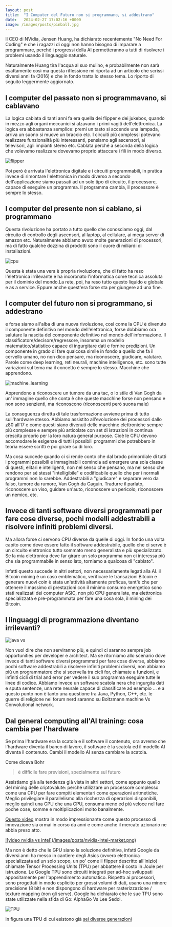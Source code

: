 ```yaml
---
layout: post
title:  "I Computer del Futuro non si programmano, si addestrano"
date:   2024-02-27 17:02:16 +0000
image: /images/posts/pinball.jpg
---
```


Il CEO di NVidia, Jensen Huang, ha dichiarato recentemente "No Need For Coding" e che i ragazzi di oggi non hanno bisogno di imparare a programmare, perché i progressi della AI permetteranno a tutti di risolvere i problemi usando il linguaggio naturale.

Naturalmente Huang tira l'acqua al suo mulino, e probabilmente non sarà esattamente così ma questa riflessione mi riporta ad un articolo che scrissi diversi anni fa (2016) e che in fondo tratta lo stesso tema. Lo riporto di seguito leggermente aggiornato.


## I computer del passato non si programmavano, si cablavano

La logica cablata  di tanti anni fa era quella dei flipper e dei jukebox, quando in mezzo agli organi meccanici si alzavano i primi vagiti dell'elettronica. La logica era abbastanza semplice: premi un tasto si accende una lampada, arriva un suono si muove un braccio etc. I circuiti più complessi potevano realizzare funzionalità più interessanti, pensiamo agli ascensori, ai televisori, agli impianti stereo etc. Cablata perché a seconda della logica che volevamo realizzare dovevamo proprio attaccare i fili in modo diverso.

![flipper](/images/posts/pinball.jpg)

Poi però è arrivata l'elettronica digitale e i circuiti programmabili, in pratica invece di rimontare l'elettronica in modo diverso a secondo dell'applicazione siamo passati ad un solo tipo di circuito, il processore, capace di eseguire un programma. Il programma cambia, il processore è sempre lo stesso.


## I computer del presente non si cablano, si programmano

Questa rivoluzione ha portato a tutto quello che conosciamo oggi, dal circuito di controllo degli ascensori, al laptop, al cellulare, ai mega server di amazon etc. Naturalmente abbiamo avuto molte generazioni di processori, ma di fatto qualche dozzina di prodotti sono il cuore di miliardi di installazioni.

![cpu](/images/posts/27719-cpu.jpg)

Questa è stata una vera è propria rivoluzione, che di fatto ha reso l'elettronica irrilevante e ha incoronato l'informatica come tecnica assoluta per il dominio del mondo.La rete, poi, ha reso tutto questo liquido e globale e as a service. Eppure anche quest'era forse sta per giungere ad una fine.

## I computer del futuro non si programmano, si addestrano

e forse siamo all'alba di una nuova rivoluzione, così come la CPU è divenuto il componente definitivo nel mondo dell'elettronica, forse dobbiamo ora salutare la nascita del componente definitivo nel mondo dell'informazione. Il classificatore/decisore/regressore, insomma un modello matematico/statistico capace di ingurgitare dati e fornire predizioni. Un componente in grado di fare qualcosa simile in fondo a quello che fa il cervello umano, no non dico pensare, ma riconoscere, giudicare, valutare. Parole come deep learning, reti neurali, machine intelligence, etc. sono tutte variazioni sul tema ma il concetto è sempre lo stesso. Macchine che apprendono.

![machine_learning](/images/posts/e573d-machine_learning.jpg)

Apprendono a riconoscere un tumore da una tac, o lo stile di Van Gogh da un' immagine quello che conta è che queste macchine forse non pensano e non sono senzienti, ma riconoscono (riconoscenti però suona male)

La conseguenza diretta di tale trasformazione avviene prima di tutto sull'hardware stesso. Abbiamo assistito all'evoluzione dei processori dallo z80 all'I7 e come questi siano divenuti delle macchine elettroniche sempre più complesse e sempre più articolate con set di istruzioni in continua crescita proprio per la loro natura general purpose. Cioè le CPU devono accomodare le esigenze di tutti i possibili programmi che potrebbero in teoria essere scritti e poi girare su di loro.

Ma cosa succede quando ci si rende conto che dal brodo primordiale di tutti i programmi possibili e immaginabili comincia ad emergere una sola classe di questi, elitari e intelligenti, non nel senso che pensano, ma nel senso che rendono per sé stessi "intelligibile" e codificabile quello che per i normali programmi non lo sarebbe. Addestrabili a "giudicare" e separare vero da falso, tumore da rumore, Van Gogh da Gaguin. Tradurre il parlato, riconoscere un viso, guidare un'auto, riconoscere un pericolo, riconoscere un nemico, etc.



## Invece di tanti software diversi programmati per fare cose diverse, pochi modelli addestrabili a risolvere infiniti problemi diversi.

Ma allora forse ci servono CPU diverse da quelle di oggi. In fondo una volta capito come deve essere fatto il software addestrabile, quello che ci serve è un circuito elettronico tutto sommato meno generalista e più specializzato. Se la mia elettronica deve far girare un solo programma non ci interessa più che sia programmabile in senso lato, torniamo a qualcosa di "cablato".

Infatti questo succede in altri settori, non necessariamente legati alla AI. il Bitcoin mining è un caso emblematico, verificare le transazioni Bitcoin e generare nuovi coin è stata un'attività altamente proficua, tant'è che per ottenere il massimo di prestazioni con il minimo consumo energetico sono stati realizzati dei computer ASIC, non più CPU generaliste, ma elettronica specializzata e pre-programmata per fare una cosa sola, il mining dei Bitcoin.


## I linguaggi di programmazione diventano irrilevanti?

![java vs](/images/posts/java_vs.gif)

Non vuol dire che non serviranno più, e quindi ci saranno sempre job opportunities per developer e architect. Ma se ritorniamo allo scenario dove invece di tanti software diversi programmati per fare cose diverse, abbiamo pochi software addestrabili a risolvere infiniti problemi diversi, non abbiamo più un programmatore che si scervella tra cicli for, chiamate a funzioni, e infiniti cicli di trial and error per vedere il suo programma eseguire tutte le linee di codice.  Abbiamo invece un software scatola nera che ingurgita dati e sputa sentenze, una rete neurale capace di classificare ad esempio ... e a questo punto non è tanto una questione tra Java, Python, C++, etc. le guerre di religione nei forum nerd saranno su Boltzmann machine Vs Convolutional network.


## Dal general computing all'AI training: cosa cambia per l'hardware

Se prima l'hardware era la scatola e il software il contenuto, ora avremo che l'hardware diventa il banco di lavoro, il software è la scatola ed il modello AI diventa il contenuto. Cambi il modello AI senza cambiare la scatola.

Come diceva Bohr 
> è difficile fare previsioni, specialmente sul futuro

Assistiamo già alla tendenza già vista in altri settori, come appunto quello del mining delle criptovalute: perché utilizzare un processore complesso come una CPU per fare compiti elementari come operazioni aritmetiche. Meglio privilegiare il parallelismo alla ricchezza di operazioni disponibili, meglio quindi una GPU che una CPU, consuma meno ed più veloce nel fare poche cose, somme e moltiplicazioni molto banalmente. 

[Questo video](https://www.youtube.com/watch?v=MR9v_YeTIPA) mostra in modo impressionante come questo processo di innovazione sia ormai in corso da anni e come anche il mercato azionario ne abbia preso atto.

<a href="https://www.youtube.com/watch?v=MR9v_YeTIPA" target="_blank">
![video nvidia vs intel](/images/posts/nvidia-intel-market.png)
</a>

Ma non è detto che le GPU siano la soluzione definitiva, infatti Google da diversi anni ha messo in cantiere degli Asics (ovvero elettronica specializzata ad un solo scopo, un po' come il flipper descritto all'inizio) chiamate Tensor Processing Units (TPU) per abbattere il costo in Joule per istruzione. Le Google TPU sono circuiti integrati per ad-hoc sviluppati appositamente per l'apprendimento automatico. Rispetto ai processori, sono progettati in modo esplicito per grossi volumi di dati, usano una minore precisione (8 bit) e non dispongono di hardware per rasterizzazione / texture mapping (non gli serve).
Google ha dichiarato che le sue TPU sono state utilizzate nella sfida di Go: AlphaGo Vs Lee Sedol.

![TPU](https://upload.wikimedia.org/wikipedia/commons/thumb/b/be/Tensor_Processing_Unit_3.0.jpg/640px-Tensor_Processing_Unit_3.0.jpg)

In figura una TPU di cui esistono già [sei diverse generazioni](https://en.wikipedia.org/wiki/Tensor_Processing_Unit)








